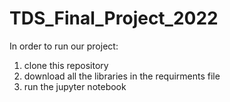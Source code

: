 # TDS_Final_Project_2022

In order to run our project:
1. clone this repository
2. download all the libraries in the requirments file
3. run the jupyter notebook
